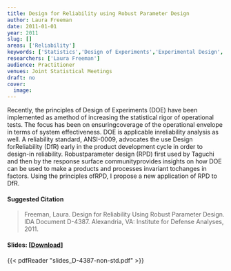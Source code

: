 ```yaml
---
title: Design for Reliability using Robust Parameter Design
author: Laura Freeman
date: 2011-01-01
year: 2011
slug: []
areas: ['Reliability']
keywords: ['Statistics','Design of Experiments','Experimental Design','Test and Evaluation']
researchers: ['Laura Freeman']
audience: Practitioner
venues: Joint Statistical Meetings
draft: no
cover:
  image: 
---
```




Recently, the principles of Design of Experiments (DOE) have been implemented as amethod of increasing the statistical rigor of operational tests. The focus has been on ensuringcoverage of the operational envelope in terms of system effectiveness. DOE is applicable inreliability analysis as well. A reliability standard, ANSI-0009, advocates the use Design forReliability (DfR) early in the product development cycle in order to design-in reliability. Robustparameter design (RPD) first used by Taguchi and then by the response surface communityprovides insights on how DOE can be used to make a products and processes invariant tochanges in factors. Using the principles ofRPD, I propose a new application of RPD to DfR.

#### Suggested Citation
> Freeman, Laura. Design for Reliability Using Robust Parameter Design. IDA Document D-4387. Alexandria, VA: Institute for Defense Analyses, 2011.

#### Slides: [[Download](slides_D-4387-non-std.pdf)]
{{< pdfReader "slides_D-4387-non-std.pdf" >}}




